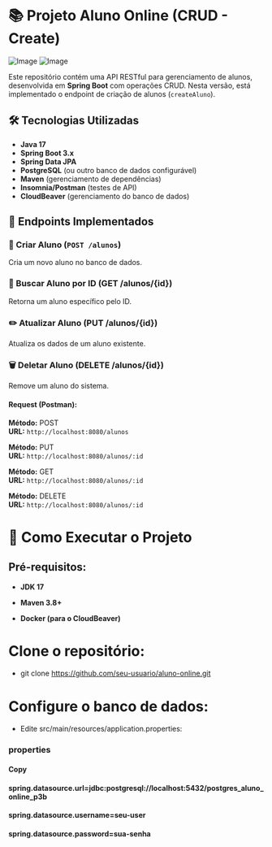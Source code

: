 # 📚 Projeto Aluno Online (CRUD - Create)
![Image](https://github.com/user-attachments/assets/69fb8277-904a-4f24-b51f-100573c49eea)
![Image](https://github.com/user-attachments/assets/bd21a889-422b-48ad-9068-ac26a35a7671)

Este repositório contém uma API RESTful para gerenciamento de alunos, desenvolvida em **Spring Boot** com operações CRUD. Nesta versão, está implementado o endpoint de criação de alunos (`createAluno`).

## 🛠 Tecnologias Utilizadas
- **Java 17**
- **Spring Boot 3.x**
- **Spring Data JPA**
- **PostgreSQL** (ou outro banco de dados configurável)
- **Maven** (gerenciamento de dependências)
- **Insomnia/Postman** (testes de API)
- **CloudBeaver** (gerenciamento do banco de dados)

## 📌 Endpoints Implementados

### 🔹 Criar Aluno (`POST /alunos`)
Cria um novo aluno no banco de dados.

### 🔎 Buscar Aluno por ID (GET /alunos/{id})
Retorna um aluno específico pelo ID.

### ✏️ Atualizar Aluno (PUT /alunos/{id})
Atualiza os dados de um aluno existente.

### 🗑️ Deletar Aluno (DELETE /alunos/{id})
Remove um aluno do sistema.

#### Request (Postman):

**Método:** POST  
**URL:** `http://localhost:8080/alunos`  

**Método:** PUT  
**URL:** `http://localhost:8080/alunos/:id`

**Método:** GET  
**URL:** `http://localhost:8080/alunos/:id`

**Método:** DELETE  
**URL:** `http://localhost:8080/alunos/:id`

# 🚀 Como Executar o Projeto

## Pré-requisitos:

- **JDK 17**

- **Maven 3.8+**

- **Docker (para o CloudBeaver)**

# Clone o repositório:

- git clone https://github.com/seu-usuario/aluno-online.git

# Configure o banco de dados:

- Edite src/main/resources/application.properties:

### properties
#### Copy
#### spring.datasource.url=jdbc:postgresql://localhost:5432/postgres_aluno_online_p3b
#### spring.datasource.username=seu-user
#### spring.datasource.password=sua-senha 
